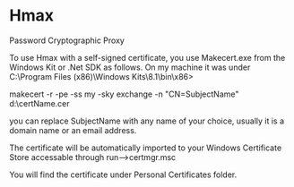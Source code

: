 # Hmax
Password Cryptographic Proxy

To use Hmax with a self-signed certificate, you use Makecert.exe from the Windows Kit or .Net SDK as follows. On my machine it was under C:\Program Files (x86)\Windows Kits\8.1\bin\x86>

makecert -r -pe -ss my -sky exchange -n "CN=SubjectName" d:\certName.cer

you can replace SubjectName with any name of your choice, usually it is a domain name or an email address.

The certificate will be automatically imported to your Windows Certificate Store accessable through run-->certmgr.msc

You will find the certificate under Personal Certificates folder.

